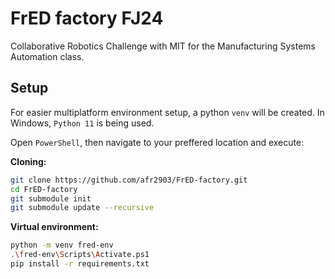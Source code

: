 # FrED factory FJ24

Collaborative Robotics Challenge with MIT for the Manufacturing Systems Automation class.

## Setup

For easier multiplatform environment setup, a python `venv` will be created. In Windows, `Python 11` is being used. 

Open `PowerShell`, then navigate to your preffered location and execute:

**Cloning:**
```bash
git clone https://github.com/afr2903/FrED-factory.git
cd FrED-factory
git submodule init
git submodule update --recursive
```

**Virtual environment:**
```bash
python -m venv fred-env
.\fred-env\Scripts\Activate.ps1
pip install -r requirements.txt
```